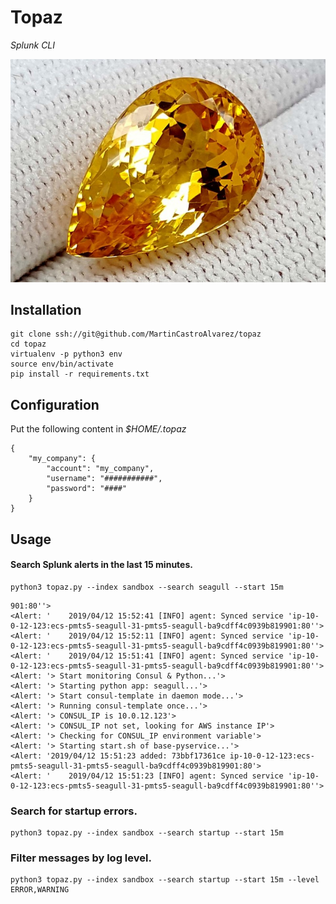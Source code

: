 # Topaz
*Splunk CLI*

![alt text](./topaz.jpg)

## Installation
```
git clone ssh://git@github.com/MartinCastroAlvarez/topaz
cd topaz
virtualenv -p python3 env
source env/bin/activate
pip install -r requirements.txt
```

## Configuration
Put the following content in *$HOME/.topaz*
```
{
    "my_company": {
        "account": "my_company",
        "username": "###########",
        "password": "####"
    }
}
```


## Usage

#### Search Splunk alerts in the last 15 minutes.
```
python3 topaz.py --index sandbox --search seagull --start 15m
```
```
901:80''>
<Alert: '    2019/04/12 15:52:41 [INFO] agent: Synced service 'ip-10-0-12-123:ecs-pmts5-seagull-31-pmts5-seagull-ba9cdff4c0939b819901:80''>
<Alert: '    2019/04/12 15:52:11 [INFO] agent: Synced service 'ip-10-0-12-123:ecs-pmts5-seagull-31-pmts5-seagull-ba9cdff4c0939b819901:80''>
<Alert: '    2019/04/12 15:51:41 [INFO] agent: Synced service 'ip-10-0-12-123:ecs-pmts5-seagull-31-pmts5-seagull-ba9cdff4c0939b819901:80''>
<Alert: '> Start monitoring Consul & Python...'>
<Alert: '> Starting python app: seagull...'>
<Alert: '> Start consul-template in daemon mode...'>
<Alert: '> Running consul-template once...'>
<Alert: '> CONSUL_IP is 10.0.12.123'>
<Alert: '> CONSUL_IP not set, looking for AWS instance IP'>
<Alert: '> Checking for CONSUL_IP environment variable'>
<Alert: '> Starting start.sh of base-pyservice...'>
<Alert: '2019/04/12 15:51:23 added: 73bbf17361ce ip-10-0-12-123:ecs-pmts5-seagull-31-pmts5-seagull-ba9cdff4c0939b819901:80'>
<Alert: '    2019/04/12 15:51:23 [INFO] agent: Synced service 'ip-10-0-12-123:ecs-pmts5-seagull-31-pmts5-seagull-ba9cdff4c0939b819901:80''>
```

### Search for startup errors.
```
python3 topaz.py --index sandbox --search startup --start 15m
```

### Filter messages by log level.
```
python3 topaz.py --index sandbox --search startup --start 15m --level ERROR,WARNING
```
